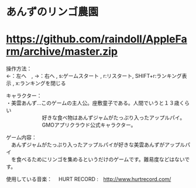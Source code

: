 あんずのリンゴ農園
=========
https://github.com/raindoll/AppleFarm/archive/master.zip
=========
操作方法：                                                                                                               
←：左へ　, →：右へ , s:ゲームスタート , r:リスタート, SHIFT+r:ランキング表示 , x:ランキングを閉じる

キャラクター：                                                                                                           
・美雲あんず…このゲームの主人公。座敷童子である。人間でいうと１３歳くらい                                               
　　　　　　　好きな食べ物はあんずジャムがたっぷり入ったアップルパイ。                                                   
　　　　　　　GMOアプリクラウド公式キャラクター。                                                                        


ゲーム内容：                                                                                                             
　あんずジャムがたっぷり入ったアップルパイが好きな美雲あんずがアップルパイ                                               
　を食べるためにリンゴを集めるというだけのゲームです。難易度などはないです。


使用している音楽：
　HURT RECORD :　http://www.hurtrecord.com/



